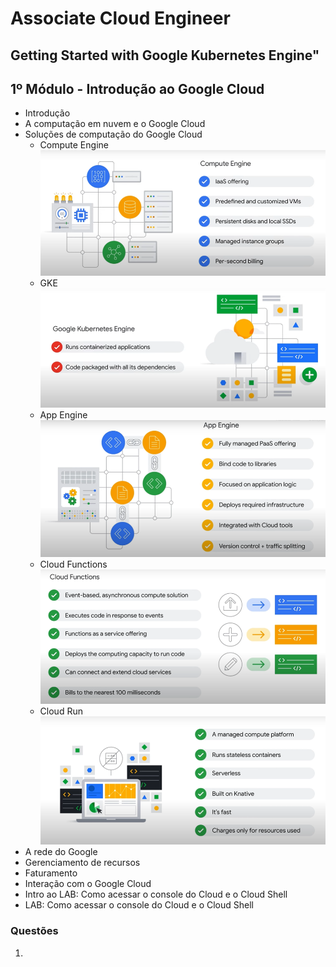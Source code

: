 # Associate Cloud Engineer

## Getting Started with Google Kubernetes Engine"

## 1º Módulo - Introdução ao Google Cloud

- Introdução
- A computação em nuvem e o Google Cloud
- Soluções de computação do Google Cloud
    - Compute Engine
    ![image56](img/image56.png)
    - GKE
    ![image57](img/image57.png)
    - App Engine
    ![image58](img/image58.png)
    - Cloud Functions
    ![image59](img/image59.png)
    - Cloud Run
    ![image60](img/image60.png)
- A rede do Google
- Gerenciamento de recursos
- Faturamento
- Interação com o Google Cloud
- Intro ao LAB: Como acessar o console do Cloud e o Cloud Shell
- LAB: Como acessar o console do Cloud e o Cloud Shell

### Questões

1. 